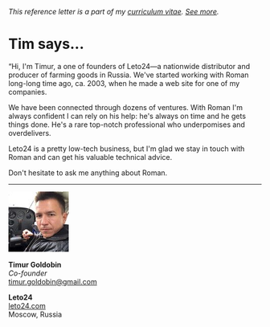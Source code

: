 _This reference letter is a part of my [curriculum vitae](/cv.html).
[See&nbsp;more](./)._

# Tim says...

<p class="quote">&#8220;Hi, I'm Timur, a one of founders of
Leto24&mdash;a nationwide distributor and producer of farming goods
in Russia.  We've started working with Roman long-long time ago,
ca. 2003, when he made a web site for one of my companies.</p>

We have been connected through dozens of ventures. With Roman I'm
always confident I can rely on his help: he's always on time and
he gets things done.  He's a rare top-notch professional who
underpomises and overdelivers.

Leto24 is a pretty low-tech business, but I'm glad we stay in touch
with Roman and can get his valuable technical advice.

Don't hesitate to ask me anything about Roman.

---

<img src="tg.jpeg" class="avatar">

**Timur Goldobin**<br>
_Co-founder_<br>
timur.goldobin@gmail.com<br>

**Leto24**<br>
[leto24.com](http://leto24.com)<br>
Moscow, Russia
